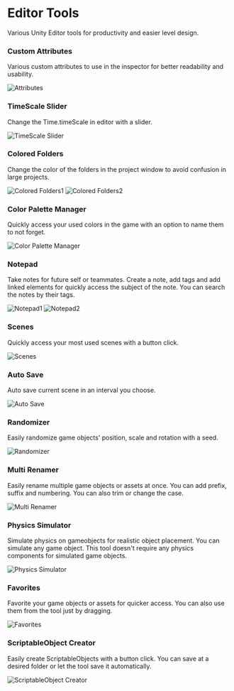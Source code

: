 # Editor Tools

Various Unity Editor tools for productivity and easier level design.

### Custom Attributes
Various custom attributes to use in the inspector for better readability and usability.

![Attributes](/readme/attributes.png)

### TimeScale Slider
Change the Time.timeScale in editor with a slider.

![TimeScale Slider](/readme/timescale_slider.png)

### Colored Folders

Change the color of the folders in the project window to avoid confusion in large projects.

![Colored Folders1](/readme/colored_folders_1.png)
![Colored Folders2](/readme/colored_folders_2.png)

### Color Palette Manager

Quickly access your used colors in the game with an option to name them to not forget.

![Color Palette Manager](/readme/color_palette_manager.png)

### Notepad

Take notes for future self or teammates. Create a note, add tags and add linked elements for quickly access the subject of the note. You can search the notes by their tags.

![Notepad1](/readme/notepad_1.png)
![Notepad2](/readme/notepad_2.png)

### Scenes

Quickly access your most used scenes with a button click.

![Scenes](/readme/scenes.png)

### Auto Save

Auto save current scene in an interval you choose.

![Auto Save](/readme/auto_save.png)

### Randomizer

Easily randomize game objects' position, scale and rotation with a seed.

![Randomizer](/readme/randomizer.png)

### Multi Renamer

Easily rename multiple game objects or assets at once. You can add prefix, suffix and numbering. You can also trim or change the case.

![Multi Renamer](/readme/multi_renamer.png)

### Physics Simulator

Simulate physics on gameobjects for realistic object placement. You can simulate any game object. This tool doesn't require any physics components for simulated game objects.

![Physics Simulator](/readme/physics_sim.png)

### Favorites

Favorite your game objects or assets for quicker access. You can also use them from the tool just by dragging.

![Favorites](/readme/favorites.png)

### ScriptableObject Creator

Easily create ScriptableObjects with a button click. You can save at a desired folder or let the tool save it automatically.

![ScriptableObject Creator](/readme/so_creator.png)
